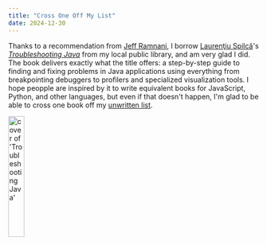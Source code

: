 ```yaml
---
title: "Cross One Off My List"
date: 2024-12-30
---
```


Thanks to a recommendation from [Jeff Ramnani][ramnani],
I borrow [Laurenţiu Spilcă][spilca]'s [*Troubleshooting Java*][troubleshooting-java]
from my local public library,
and am very glad I did.
The book delivers exactly what the title offers:
a step-by-step guide to finding and fixing problems in Java applications
using everything from breakpointing debuggers to profilers and specialized visualization tools.
I hope peopple are inspired by it to write equivalent books for JavaScript, Python, and other languages,
but even if that doesn't happen,
I'm glad to be able to cross one book off my [unwritten list][not-on-the-shelves].

<div class="center">
  <img src="@root/files/2024/troubleshooting-java.jpg" alt="cover of 'Troubleshooting Java'" width="25%">
</div>

[not-on-the-shelves]: @root/ideas/not-on-the-shelves/2024/
[ramnani]: https://jefframnani.com/
[spilca]: https://laurspilca.com/
[troubleshooting-java]: https://www.manning.com/books/troubleshooting-java
